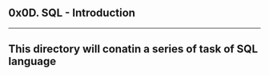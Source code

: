 **0x0D. SQL - Introduction**
--------------------------------
--------------------------------
This directory will conatin a series of task of SQL language
---


